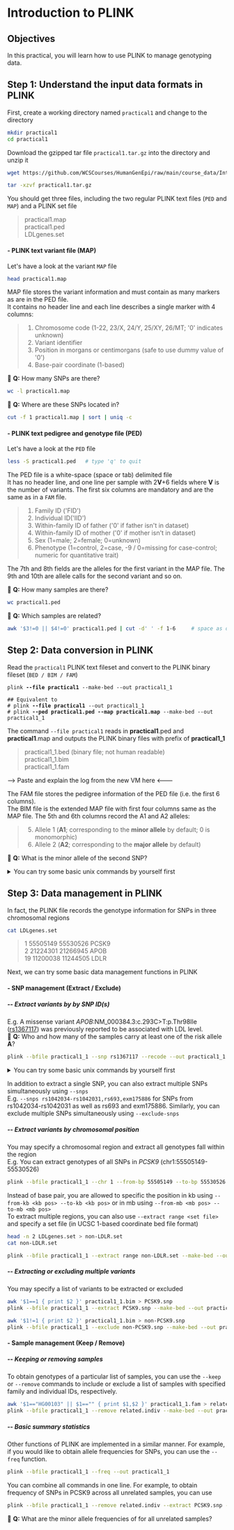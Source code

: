 # Introduction to PLINK

## Objectives
In this practical, you will learn how to use PLINK to manage genotyping data.

## Step 1: Understand the input data formats in PLINK
First, create a working directory named `practical1` and change to the directory
```bash
mkdir practical1
cd practical1
```
Download the gzipped tar file `practical1.tar.gz` into the directory and unzip it
```bash
wget https://github.com/WCSCourses/HumanGenEpi/raw/main/course_data/Introduction_to_data_formats/practical1.tar.gz
```
```bash
tar -xzvf practical1.tar.gz
```
You should get three files, including the two regular PLINK text files (`PED` and `MAP`) and a PLINK set file
> practical1.map<br>
> practical1.ped<br>
> LDLgenes.set<br>

#### - PLINK text variant file (MAP)
Let's have a look at the variant `MAP` file
```bash
head practical1.map
```
MAP file stores the variant information and must contain as many markers as are in the PED file.<br>
It contains no header line and each line describes a single marker with 4 columns:

> 1. Chromosome code (1-22, 23/X, 24/Y, 25/XY, 26/MT; '0' indicates unknown)<br>
> 2. Variant identifier<br>
> 3. Position in morgans or centimorgans (safe to use dummy value of '0')<br>
> 4. Base-pair coordinate (1-based)

:green_book: **Q:** How many SNPs are there?
```bash
wc -l practical1.map
```
:green_book: **Q:** Where are these SNPs located in?
```bash
cut -f 1 practical1.map | sort | uniq -c
```

#### - PLINK text pedigree and genotype file (PED)
Let's have a look at the `PED` file
```bash
less -S practical1.ped   # type 'q' to quit
```
The PED file is a white-space (space or tab) delimited file<br>
It has no header line, and one line per sample with 2**V**+6 fields where **V** is the number of variants. The first six columns are mandatory and are the same as  in a `FAM` file. 

> 1. Family ID ('FID')<br>
> 2. Individual ID('IID')<br>
> 3. Within-family ID of father ('0' if father isn't in dataset)<br>
> 4. Within-family ID of mother ('0' if mother isn't in dataset)<br>
> 5. Sex (1=male; 2=female; 0=unknown)<br>
> 6. Phenotype (1=control, 2=case, -9 / 0=missing for case-control; numeric for quantitative trait)<br>

The 7th and 8th fields are the alleles for the first variant in the MAP file. The 9th and 10th are allele calls for the second variant and so on.

:green_book: **Q:** How many samples are there?
```bash
wc practical1.ped
```
:green_book: **Q:** Which samples are related?
```bash
awk '$3!=0 || $4!=0' practical1.ped | cut -d' ' -f 1-6     # space as delimiter
```

## Step 2: Data conversion in PLINK
Read the `practical1` PLINK text fileset and convert to the PLINK binary fileset (`BED / BIM / FAM`)
<pre><code>plink <b>--file practical1</b> --make-bed --out practical1_1
</code></pre>
<pre><code>## Equivalent to 
# plink <b>--file practical1</b> --out practical1_1
# plink <b>--ped practical1.ped --map practical1.map</b> --make-bed --out practical1_1
</code></pre>
The command `--file practical1` reads in **practical1**.ped and **practical1**.map and outputs the PLINK binary files with prefix of **practical1_1**

> practical1_1.bed (binary file; not human readable)<br>
> practical1_1.bim <br>
> practical1_1.fam <br>

--> Paste and explain the log from the new VM here <---

The FAM file stores the pedigree information of the PED file (i.e. the first 6 columns).<br>
The BIM file is the extended MAP file with first four columns same as the MAP file. The 5th and 6th columns record the A1 and A2 alleles:<br>

> 5. Allele 1 (**A1**; corresponding to the **minor allele** by default; 0 is monomorphic)<br>
> 6. Allele 2 (**A2**; corresponding to the **major allele** by default)<br>

:closed_book: **Q:** What is the minor allele of the second SNP?
<details>
  <summary>You can try some basic unix commands by yourself first</summary>
  
  <pre>head -n 2 practical1_1.bim     # output the first 2 rows </pre>
  <pre>head -n 2 practical1_1.bim | tail -n 1 | cut -f 5   # output the first 2 rows -> output the last row -> cut out the 5th column </pre>
  <pre>sed -n 2p practical1_1.bim | cut -f 5 # output the 2nd row and cut out the 5th column </pre>
  <pre>awk 'NR==2 { print $5 }' practical1_1.bim   # output the 2nd row/record (NR==2) and print the 5th column ($5) </pre>
</details>

## Step 3: Data management in PLINK
In fact, the PLINK file records the genotype information for SNPs in three chromosomal regions
```bash
cat LDLgenes.set
```
> 1 55505149 55530526 PCSK9<br>
> 2 21224301 21266945 APOB<br>
> 19 11200038 11244505 LDLR<br>

Next, we can try some basic data management functions in PLINK
#### - SNP management (Extract / Exclude)
##### -- Extract variants by by SNP ID(s)
E.g. A missense variant _APOB_:NM_000384.3:c.293C>T:p.Thr98Ile ([rs1367117](https://www.ebi.ac.uk/gwas/variants/rs1367117)) was previously reported to be associated with LDL level.<br>
:closed_book: **Q:** Who and how many of the samples carry at least one of the risk allele **A**?
```bash
plink --bfile practical1_1 --snp rs1367117 --recode --out practical1_1.rs1367117
```
<details>
  <summary>You can try some basic unix commands by yourself first</summary>
  
  <pre> awk '$7=="A" || $8=="A"' practical1_1.rs1367117.ped </pre>  
  <pre> awk '$7=="A" || $8=="A"' practical1_1.rs1367117.ped | wc </pre>
</details>

In addition to extract a single SNP, you can also extract multiple SNPs simultaneously using `--snps`<br>
E.g. `--snps rs1042034-rs1042031,rs693,exm175886`  for SNPs from rs1042034-rs1042031 as well as rs693 and exm175886. Similarly, you can exclude multiple SNPs simultaneously using `--exclude-snps`

##### --  Extract variants by chromosomal position
You may specify a chromosomal region and extract all genotypes fall within the region<br>
E.g. You can extract genotypes of all SNPs in _PCSK9_ (chr1:55505149-55530526)
```bash
plink --bfile practical1_1 --chr 1 --from-bp 55505149 --to-bp 55530526 --recode --out practical1_1.PCSK9_byChrPos
```
Instead of base pair, you are allowed to specific the position in kb using `--from-kb <kb pos> --to-kb <kb pos>` or in mb using `--from-mb <mb pos> --to-mb <mb pos>`<br>
To extract multiple regions, you can also use `--extract range <set file>` and specify a set file (in UCSC 1-based coordinate bed file format)
```bash
head -n 2 LDLgenes.set > non-LDLR.set
cat non-LDLR.set
```
```bash
plink --bfile practical1_1 --extract range non-LDLR.set --make-bed --out practical1_1.nonLDLR
```

##### -- Extracting or excluding multiple variants
You may specify a list of variants to be extracted or excluded<br>
```bash
awk '$1==1 { print $2 }' practical1_1.bim > PCSK9.snp
plink --bfile practical1_1 --extract PCSK9.snp --make-bed --out practical1_1.PCSK9_byExtract
```
```bash
awk '$1!=1 { print $2 }' practical1_1.bim > non-PCSK9.snp
plink --bfile practical1_1 --exclude non-PCSK9.snp --make-bed --out practical1_1.PCSK9_byExclude
```

#### - Sample management (Keep / Remove)
##### --  Keeping or removing samples
To obtain genotypes of a particular list of samples, you can use the `--keep` or `--remove` commands to include or exclude a list of samples with specified family and individual IDs, respectively.
```bash
awk '$1=="HG00103" || $1=="" { print $1,$2 }' practical1_1.fam > related.indiv
plink --bfile practical1_1 --remove related.indiv --make-bed --out practical1_1.unrelated
```

##### -- Basic summary statistics
Other functions of PLINK are implemented in a similar manner. For example, if you would like to obtain allele frequencies for SNPs, you can use the `--freq` function.
```bash
plink --bfile practical1_1 --freq --out practical1_1
```
You can combine all commands in one line. For example, to obtain frequency of SNPs in PCSK9 across all unrelated samples, you can use 
```bash
plink --bfile practical1_1 --remove related.indiv --extract PCSK9.snp --freq --out practical1_1.unrelated.PCSK9
```
:closed_book: **Q:** What are the minor allele frequencies of for all unrelated samples?

